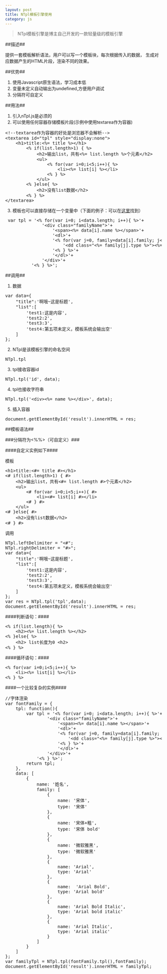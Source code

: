 ```yaml
---
layout: post
title: NTpl模板引擎使用
category: js
---
```


> NTpl模板引擎是博主自己开发的一款轻量级的模板引擎

##描述##

提供一套模板解析语法，用户可以写一个模板块，每次根据传入的数据，
生成对应数据产生的HTML片段，渲染不同的效果。


##优势##

1. 使用Javascript原生语法，学习成本低
2. 变量未定义自动输出为undefined,方便用户调试
3. 分隔符可自定义

##用法##

1. 引入nTpl.js是必须的
2. 可以使用任何容器存储模板片段(示例中使用textarea作为容器)
<pre>
&lt;!--textarea作为容器的好处是浏览器不会解析--&gt;
&lt;textarea id="tpl" style="display:none"&gt;
    &lt;h1&gt;title:&lt;%= title %&gt;&lt;/h1&gt;
        &lt;% if(list.length&gt;1) { %&gt;
            &lt;h2&gt;输出list，共有&lt;%= list.length %&gt;个元素&lt;/h2&gt;
            &lt;ul&gt;
                &lt;% for(var i=0;i&lt;5;i++){ %&gt;
                    &lt;li&gt;&lt;%= list[i] %&gt;&lt;/li&gt;
                &lt;% } %&gt;
            &lt;/ul&gt;
        &lt;% }else{ %&gt;
            &lt;h2&gt;没有list数据&lt;/h2&gt;
        &lt;% } %&gt;
&lt;/textarea&gt;
</pre>
3. 模板也可以直接存储在一个变量中（下面的例子：可以在[这里](https://github.com/Johnqing/SocialCard/blob/master/assets/js/controller.js)找到）
<pre>
 var tpl = '&lt;% for(var i=0; i&lt;data.length; i++){ %&gt;'+
              '&lt;div class="familyName"&gt;'+
                  '&lt;span&gt;&lt;%= data[i].name %&gt;&lt;/span&gt;'+
                  '&lt;dl&gt;'+
                  '&lt;% for(var j=0, family=data[i].family; j&lt;family.length; j++){ %&gt;'+
                      '&lt;dd class="&lt;%= family[j].type %&gt;"&gt;&lt;%= family[j].name %&gt;&lt;/dd&gt;'+
                  '&lt;% } %&gt;'+
                  '&lt;/dl&gt;'+
              '&lt;/div&gt;'+
          '&lt;% } %&gt;';
</pre>

##调用##

1. 数据
<pre>
var data={
    "title":'啊哦~这是标题',
    "list":[
        'test1:这是内容',
        'test2:2',
        'test3:3',
        'test4:第五项未定义，模板系统会输出空'
    ]
};
</pre>

2. NTpl是该模板引擎的命名空间
<pre>
NTpl.tpl
</pre>
3. tpl接收容器id
<pre>
NTpl.tpl('id', data);
</pre>
4. tpl也接收字符串
<pre>
NTpl.tpl('&lt;div&gt;&lt;%= name %&gt;&lt;/div&gt;', data);
</pre>
5. 插入容器
<pre>
document.getElementById('result').innerHTML = res;
</pre>

##模板语法##

###分隔符为&lt;%%&gt;（可自定义）###

####自定义实例如下####

模板
<pre>
&lt;h1&gt;title:&lt;#= title #&gt;&lt;/h1&gt;
&lt;# if(list.length&gt;1) { #&gt;
    &lt;h2&gt;输出list，共有&lt;#= list.length #&gt;个元素&lt;/h2&gt;
    &lt;ul&gt;
        &lt;# for(var i=0;i&lt;5;i++){ #&gt;
            &lt;li&gt;&lt;#= list[i] #&gt;&lt;/li&gt;
        &lt;# } #&gt;
    &lt;/ul&gt;
&lt;# }else{ #&gt;
    &lt;h2&gt;没有list数据&lt;/h2&gt;
&lt;# } #&gt;
</pre>

调用
<pre>
NTpl.leftDelimiter = "&lt;#";
NTpl.rightDelimiter = "#&gt;";
var data={
    "title":'啊哦~这是标题',
    "list":[
        'test1:这是内容',
        'test2:2',
        'test3:3',
        'test4:第五项未定义，模板系统会输出空'
    ]
};
var res = NTpl.tpl('tpl',data);
document.getElementById('result').innerHTML = res;
</pre>


####判断语句：####

<pre>
&lt;% if(list.length){ %&gt;
    &lt;h2&gt;&lt;%= list.length %&gt;&lt;/h2&gt;
&lt;% }else{ %&gt;
    &lt;h2&gt; list长度为0 &lt;h2&gt;
&lt;% } %&gt;
</pre>

####循环语句：####

<pre>
&lt;% for(var i=0;i&lt;5;i++){ %&gt;
    &lt;li&gt;&lt;%= list[i] %&gt;&lt;/li&gt;
&lt;% } %&gt;
</pre>

####一个比较复杂的实例####

<pre>
//字体渲染
var fontFamily = {
    tpl: function(){
        var tpl = '&lt;% for(var i=0; i&lt;data.length; i++){ %&gt;'+
                '&lt;div class="familyName"&gt;'+
                    '&lt;span&gt;&lt;%= data[i].name %&gt;&lt;/span&gt;'+
                    '&lt;dl&gt;'+
                    '&lt;% for(var j=0, family=data[i].family; j&lt;family.length; j++){ %&gt;'+
                        '&lt;dd class="&lt;%= family[j].type %&gt;"&gt;&lt;%= family[j].name %&gt;&lt;/dd&gt;'+
                    '&lt;% } %&gt;'+
                    '&lt;/dl&gt;'+
                '&lt;/div&gt;'+
            '&lt;% } %&gt;';
        return tpl;
    },
    data: [
        {
            name: '姓名',
            family: [
                {
                    name: '宋体',
                    type: '宋体'
                },
                {
                    name: '宋体+粗',
                    type: '宋体 bold'
                },
                {
                    name: '微软雅黑',
                    type: '微软雅黑'
                },
                {
                    name: 'Arial',
                    type: 'Arial'
                },
                {
                    name:  'Arial Bold',
                    type: 'Arial bold'
                },
                {
                    name: 'Arial Bold Italic',
                    type: 'Arial bold italic'
                },
                {
                    name: 'Arial Italic',
                    type: 'Arial italic'
                }
            ]
        }
    ]
};
var familyTpl = NTpl.tpl(fontFamily.tpl(),fontFamily);
document.getElementById('result').innerHTML = familyTpl;
</pre>


